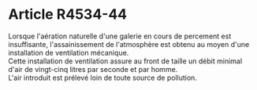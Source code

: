# Article R4534-44

  
Lorsque l'aération naturelle d'une galerie en cours de percement est insuffisante, l'assainissement de l'atmosphère est obtenu au moyen d'une installation de ventilation mécanique.   
Cette installation de ventilation assure au front de taille un débit minimal d'air de vingt-cinq litres par seconde et par homme.   
L'air introduit est prélevé loin de toute source de pollution.